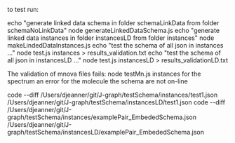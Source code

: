  to test run:


echo "generate linked data schema in folder schemaLinkData from folder schemaNoLinkData"
node generateLinkedDataSchema.js
echo "generate linked data instances in folder instancesLD from folder instances"
node makeLindedDataInstances.js
echo "test the schema of all json in instances ..."
node test.js instances > results_validation.txt
echo "test the schema of all json in instancesLD ..."
node test.js instancesLD > results_validationLD.txt



The validation of mnova files fails:
node testMn.js instances
for the spectrum an error
for the molecule the schema are not on-line


code --diff /Users/djeanner/git/J-graph/testSchema/instances/test1.json /Users/djeanner/git/J-graph/testSchema/instancesLD/test1.json
code --diff /Users/djeanner/git/J-graph/testSchema/instances/examplePair_EmbededSchema.json /Users/djeanner/git/J-graph/testSchema/instancesLD/examplePair_EmbededSchema.json

